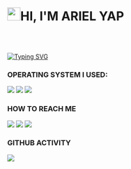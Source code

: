 <h1><img src="https://raw.githubusercontent.com/MartinHeinz/MartinHeinz/master/wave.gif" width="30"/>HI, I'M ARIEL YAP</h1>
<br>
<br>

[![Typing SVG](https://readme-typing-svg.herokuapp.com?color=%2349F707&lines=FUTURE+CYBER+SECURITY+PROFESSIONAL)](https://git.io/typing-svg)

  
  
### OPERATING SYSTEM I USED:

<img src="https://img.shields.io/badge/Kali-268BEE?style=for-the-badge&logo=kalilinux&logoColor=white"> <img src="https://img.shields.io/badge/Windows-0078D6?style=for-the-badge&logo=windows&logoColor=white"> <img src="https://img.shields.io/badge/Android-3DDC84?style=for-the-badge&logo=android&logoColor=white">

### HOW TO REACH ME
<a href="mailto: yapjohnariel@gmail.com">
<img src="https://img.shields.io/badge/-yapjohnariel%40gmail.com-7B83EB?&style=for-the-badge&logo=Microsoft-outlook&logoColor=white" ></a> <a href="https://www.linkedin.com/in/arielyap69/"><img src="https://img.shields.io/badge/jOHN aRIEL yAP-%230077B5.svg?&style=for-the-badge&logo=linkedin&logoColor=white" ></a> <a href="https://www.facebook.com/arielyap.fb/"><img src="https://img.shields.io/badge/Facebook-1877F2?style=for-the-badge&logo=facebook&logoColor=white"></a>

### GITHUB ACTIVITY
<img align="center" src="https://activity-graph.herokuapp.com/graph?username=johnarielyap&theme=dracula&color=04ba56&bg_color=202d91" />


